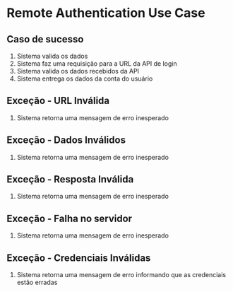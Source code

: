 # Remote Authentication Use Case

## Caso de sucesso
1. Sistema valida os dados
2. Sistema faz uma requisição para a URL da API de login
3. Sistema valida os dados recebidos da API
4. Sistema entrega os dados da conta do usuário

## Exceção  - URL Inválida
1. Sistema retorna uma mensagem de erro inesperado

## Exceção - Dados Inválidos
1. Sistema retorna uma mensagem de erro inesperado

## Exceção - Resposta Inválida
1. Sistema retorna uma mensagem de erro inesperado

## Exceção - Falha no servidor
1. Sistema retorna uma mensagem de erro inesperado

## Exceção - Credenciais Inválidas
1. Sistema retorna uma mensagem de erro informando que as credenciais estão erradas

